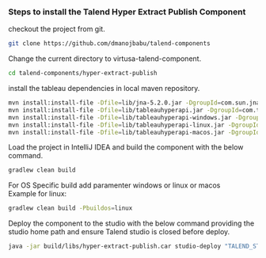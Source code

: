 ### Steps to install the Talend Hyper Extract Publish Component

checkout the project from git.
```sh 
git clone https://github.com/dmanojbabu/talend-components
```

Change the current directory to virtusa-talend-component.
```sh
cd talend-components/hyper-extract-publish
```

install the tableau dependencies in local maven repository.
```sh
mvn install:install-file -Dfile=lib/jna-5.2.0.jar -DgroupId=com.sun.jna -DartifactId=jna -Dversion=5.2.0 -Dpackaging=jar
mvn install:install-file -Dfile=lib/tableauhyperapi.jar -DgroupId=com.tableau -DartifactId=tableauhyperapi -Dversion=6.0.0.10309 -Dpackaging=jar
mvn install:install-file -Dfile=lib/tableauhyperapi-windows.jar -DgroupId=com.tableau -DartifactId=tableauhyperapi-windows -Dversion=6.0.0.10309 -Dpackaging=jar
mvn install:install-file -Dfile=lib/tableauhyperapi-linux.jar -DgroupId=com.tableau -DartifactId=tableauhyperapi-linux -Dversion=6.0.0.10309 -Dpackaging=jar
mvn install:install-file -Dfile=lib/tableauhyperapi-macos.jar -DgroupId=com.tableau -DartifactId=tableauhyperapi-macos -Dversion=6.0.0.10309 -Dpackaging=jar
```

Load the project in IntelliJ IDEA and build the component with the below command.
```sh
gradlew clean build
```
For OS Specific build add paramenter windows or linux or macos  
Example for linux:  
```sh
gradlew clean build -Pbuildos=linux
```


Deploy the component to the studio with the below command providing the studio home path and ensure Talend studio is closed before deploy.
```sh
java -jar build/libs/hyper-extract-publish.car studio-deploy "TALEND_STUDIO_HOME"
```
